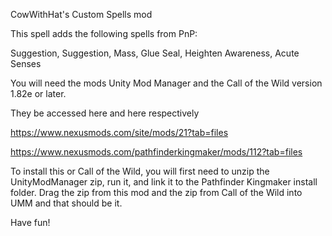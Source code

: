 CowWithHat's Custom Spells mod

This spell adds the following spells from PnP:

Suggestion,
Suggestion, Mass,
Glue Seal,
Heighten Awareness,
Acute Senses

You will need the mods Unity Mod Manager and the Call of the Wild version 1.82e or later.

They be accessed here and here respectively

https://www.nexusmods.com/site/mods/21?tab=files

https://www.nexusmods.com/pathfinderkingmaker/mods/112?tab=files

To install this or Call of the Wild, you will first need to unzip the UnityModManager zip, run it, and link it to the Pathfinder Kingmaker install folder. Drag the zip from this mod and the zip from Call of the Wild into UMM and that should be it. 

Have fun!
